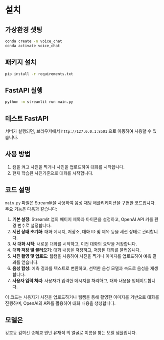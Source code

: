 # 설치

## 가상환경 셋팅

```bash
conda create -n voice_chat
conda activate voice_chat
```

## 패키지 설치

```bash
pip install -r requirements.txt
```

## FastAPI 실행

```bash
python -m streamlit run main.py
```

## 테스트 FastAPI

서버가 실행되면, 브라우저에서 `http://127.0.0.1:8501` 으로 이동하여 사용할 수 있습니다.

## 사용 방법

1. 캠을 켜고 사진을 찍거나 사진을 업로드하여 대화를 시작합니다.
2. 현재 학습된 사진기준으로 대화를 시작합니다.

## 코드 설명

`main.py` 파일은 Streamlit을 사용하여 음성 채팅 애플리케이션을 구현한 코드입니다. 주요 기능은 다음과 같습니다:

1. **기본 설정**: Streamlit 앱의 페이지 제목과 아이콘을 설정하고, OpenAI API 키를 환경 변수로 설정합니다.
2. **세션 상태 초기화**: 대화 메시지, 저장소, 대화 ID 및 제목 등을 세션 상태로 관리합니다.
3. **새 대화 시작**: 새로운 대화를 시작하고, 이전 대화의 요약을 저장합니다.
4. **대화 저장 및 불러오기**: 대화 내용을 저장하고, 저장된 대화를 불러옵니다.
5. **사진 촬영 및 업로드**: 웹캠을 사용하여 사진을 찍거나 이미지를 업로드하여 예측 결과를 얻습니다.
6. **음성 합성**: 예측 결과를 텍스트로 변환하고, 선택한 음성 모델과 속도로 음성을 재생합니다.
7. **사용자 입력 처리**: 사용자가 입력한 메시지를 처리하고, 대화 내용을 업데이트합니다.

이 코드는 사용자가 사진을 업로드하거나 웹캠을 통해 촬영한 이미지를 기반으로 대화를 진행하며, OpenAI의 API를 활용하여 대화 내용을 생성합니다.

## 모델은

강호동 김희선 송혜교 원빈 유재석
의 얼굴로 이름을 찾는 모델 샘플입니다.
